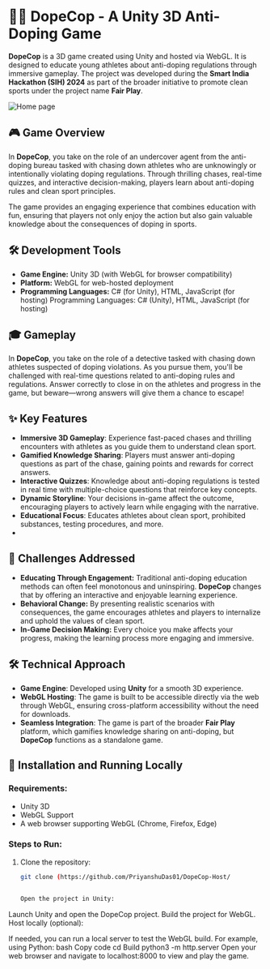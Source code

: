 # 🕵️‍♂️ DopeCop - A Unity 3D Anti-Doping Game

**DopeCop** is a 3D game created using Unity and hosted via WebGL. It is designed to educate young athletes about anti-doping regulations through immersive gameplay. The project was developed during the **Smart India Hackathon (SIH) 2024** as part of the broader initiative to promote clean sports under the project name **Fair Play**.

![Home page](https://github.com/user-attachments/assets/32ac8bc0-b4ae-48a8-8eb9-a6a2970c241e)


## 🎮 Game Overview

In **DopeCop**, you take on the role of an undercover agent from the anti-doping bureau tasked with chasing down athletes who are unknowingly or intentionally violating doping regulations. Through thrilling chases, real-time quizzes, and interactive decision-making, players learn about anti-doping rules and clean sport principles.

The game provides an engaging experience that combines education with fun, ensuring that players not only enjoy the action but also gain valuable knowledge about the consequences of doping in sports.

## 🛠 Development Tools
- **Game Engine:** Unity 3D (with WebGL for browser compatibility)
- **Platform:** WebGL for web-hosted deployment
- **Programming Languages:** C# (for Unity), HTML, JavaScript (for hosting)
Programming Languages: C# (Unity), HTML, JavaScript (for hosting)

## 🎓 Gameplay
In **DopeCop**, you take on the role of a detective tasked with chasing down athletes suspected of doping violations. As you pursue them, you'll be challenged with real-time questions related to anti-doping rules and regulations. Answer correctly to close in on the athletes and progress in the game, but beware—wrong answers will give them a chance to escape!

## ✨ Key Features

- **Immersive 3D Gameplay**: Experience fast-paced chases and thrilling encounters with athletes as you guide them to understand clean sport.
- **Gamified Knowledge Sharing**: Players must answer anti-doping questions as part of the chase, gaining points and rewards for correct answers.
- **Interactive Quizzes**: Knowledge about anti-doping regulations is tested in real time with multiple-choice questions that reinforce key concepts.
- **Dynamic Storyline**: Your decisions in-game affect the outcome, encouraging players to actively learn while engaging with the narrative.
- **Educational Focus**: Educates athletes about clean sport, prohibited substances, testing procedures, and more.
- 
## 🎯 Challenges Addressed
- **Educating Through Engagement:** Traditional anti-doping education methods can often feel monotonous and uninspiring. **DopeCop** changes that by offering an interactive and enjoyable learning experience.
- **Behavioral Change:** By presenting realistic scenarios with consequences, the game encourages athletes and players to internalize and uphold the values of clean sport.
- **In-Game Decision Making:** Every choice you make affects your progress, making the learning process more engaging and immersive.


## 🛠 Technical Approach

- **Game Engine**: Developed using **Unity** for a smooth 3D experience.
- **WebGL Hosting**: The game is built to be accessible directly via the web through WebGL, ensuring cross-platform accessibility without the need for downloads.
- **Seamless Integration**: The game is part of the broader **Fair Play** platform, which gamifies knowledge sharing on anti-doping, but **DopeCop** functions as a standalone game.

## 🚀 Installation and Running Locally

### Requirements:
- Unity 3D
- WebGL Support
- A web browser supporting WebGL (Chrome, Firefox, Edge)

### Steps to Run:

1. Clone the repository:
   ```bash
   git clone (https://github.com/PriyanshuDas01/DopeCop-Host/


   Open the project in Unity:

Launch Unity and open the DopeCop project.
Build the project for WebGL.
Host locally (optional):

If needed, you can run a local server to test the WebGL build. For example, using Python:
bash
Copy code
cd Build
python3 -m http.server
Open your web browser and navigate to localhost:8000 to view and play the game.


